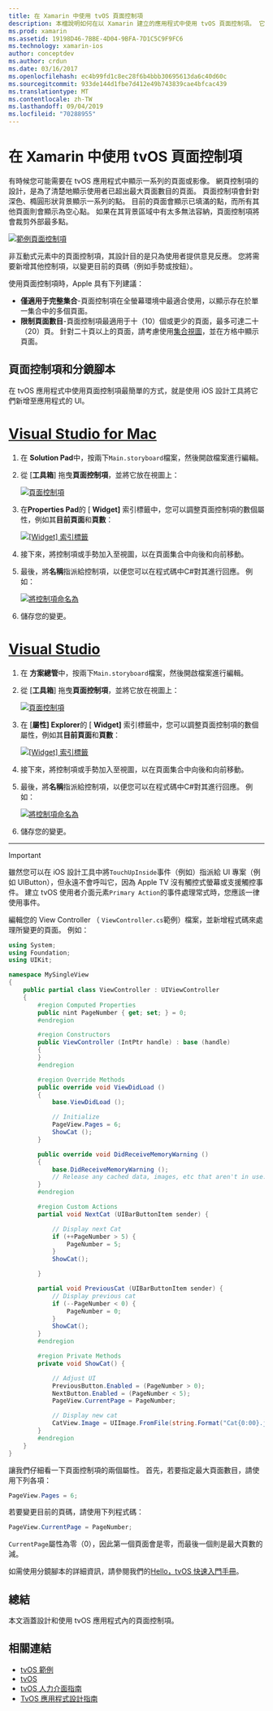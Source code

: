 ```yaml
---
title: 在 Xamarin 中使用 tvOS 頁面控制項
description: 本檔說明如何在以 Xamarin 建立的應用程式中使用 tvOS 頁面控制項。 它提供頁面控制項的高階描述、討論如何在分鏡腳本中進行設定，以及檢查如何回應頁面變更事件。
ms.prod: xamarin
ms.assetid: 19198D46-7BBE-4D04-9BFA-7D1C5C9F9FC6
ms.technology: xamarin-ios
author: conceptdev
ms.author: crdun
ms.date: 03/16/2017
ms.openlocfilehash: ec4b99fd1c8ec28f6b4bbb30695613da6c40d60c
ms.sourcegitcommit: 933de144d1fbe7d412e49b743839cae4bfcac439
ms.translationtype: MT
ms.contentlocale: zh-TW
ms.lasthandoff: 09/04/2019
ms.locfileid: "70288955"
---
```

# <a name="working-with-tvos-page-controls-in-xamarin"></a>在 Xamarin 中使用 tvOS 頁面控制項

有時候您可能需要在 tvOS 應用程式中顯示一系列的頁面或影像。 網頁控制項的設計，是為了清楚地顯示使用者已超出最大頁面數目的頁面。 頁面控制項會針對深色、橢圓形狀背景顯示一系列的點。 目前的頁面會顯示已填滿的點，而所有其他頁面則會顯示為空心點。 如果在其背景區域中有太多無法容納，頁面控制項將會裁剪外部最多點。

[![](page-controls-images/page01.png "範例頁面控制項")](page-controls-images/page01.png#lightbox)

非互動式元素中的頁面控制項，其設計目的是只為使用者提供意見反應。 您將需要新增其他控制項，以變更目前的頁碼（例如手勢或按鈕）。

使用頁面控制項時，Apple 具有下列建議：

- **僅適用于完整集合**-頁面控制項在全螢幕環境中最適合使用，以顯示存在於單一集合中的多個頁面。
- **限制頁面數目**-頁面控制項最適用于十（10）個或更少的頁面，最多可達二十（20）頁。 針對二十頁以上的頁面，請考慮使用[集合視圖](~/ios/tvos/user-interface/collection-views.md)，並在方格中顯示頁面。

<a name="Page-Controls-and-Storyboards" />

## <a name="page-controls-and-storyboards"></a>頁面控制項和分鏡腳本

在 tvOS 應用程式中使用頁面控制項最簡單的方式，就是使用 iOS 設計工具將它們新增至應用程式的 UI。

# <a name="visual-studio-for-mactabmacos"></a>[Visual Studio for Mac](#tab/macos)


1. 在  **Solution Pad**中，按兩下`Main.storyboard`檔案，然後開啟檔案進行編輯。
1. 從 [**工具箱**] 拖曳**頁面控制項**，並將它放在視圖上：

    [![](page-controls-images/page02.png "頁面控制項")](page-controls-images/page02.png#lightbox)
1. 在**Properties Pad**的 [ **Widget]** 索引標籤中，您可以調整頁面控制項的數個屬性，例如其**目前頁面**和**頁數**：

    [![](page-controls-images/page03.png "[Widget] 索引標籤")](page-controls-images/page03.png#lightbox)
1. 接下來，將控制項或手勢加入至視圖，以在頁面集合中向後和向前移動。
1. 最後，將**名稱**指派給控制項，以便您可以在程式碼中C#對其進行回應。 例如：

    [![](page-controls-images/page04.png "將控制項命名為")](page-controls-images/page04.png#lightbox)
1. 儲存您的變更。


# <a name="visual-studiotabwindows"></a>[Visual Studio](#tab/windows)


1. 在 **方案總管**中，按兩下`Main.storyboard`檔案，然後開啟檔案進行編輯。
1. 從 [**工具箱**] 拖曳**頁面控制項**，並將它放在視圖上：

    [![](page-controls-images/page02-vs.png "頁面控制項")](page-controls-images/page02-vs.png#lightbox)
1. 在 [**屬性] Explorer**的 [ **Widget]** 索引標籤中，您可以調整頁面控制項的數個屬性，例如其**目前頁面**和**頁數**：

    [![](page-controls-images/page03-vs.png "[Widget] 索引標籤")](page-controls-images/page03-vs.png#lightbox)
1. 接下來，將控制項或手勢加入至視圖，以在頁面集合中向後和向前移動。
1. 最後，將**名稱**指派給控制項，以便您可以在程式碼中C#對其進行回應。 例如：

    [![](page-controls-images/page04-vs.png "將控制項命名為")](page-controls-images/page04-vs.png#lightbox)
1. 儲存您的變更。


-----

> [!IMPORTANT]
> 雖然您可以在 iOS 設計工具中將`TouchUpInside`事件（例如）指派給 UI 專案（例如 UIButton），但永遠不會呼叫它，因為 Apple TV 沒有觸控式螢幕或支援觸控事件。 建立 tvOS 使用者介面元素`Primary Action`的事件處理常式時，您應該一律使用事件。

編輯您的 View Controller （ `ViewController.cs`範例）檔案，並新增程式碼來處理所變更的頁面。 例如：

```csharp
using System;
using Foundation;
using UIKit;

namespace MySingleView
{
    public partial class ViewController : UIViewController
    {
        #region Computed Properties
        public nint PageNumber { get; set; } = 0;
        #endregion

        #region Constructors
        public ViewController (IntPtr handle) : base (handle)
        {
        }
        #endregion

        #region Override Methods
        public override void ViewDidLoad ()
        {
            base.ViewDidLoad ();

            // Initialize
            PageView.Pages = 6;
            ShowCat ();
        }

        public override void DidReceiveMemoryWarning ()
        {
            base.DidReceiveMemoryWarning ();
            // Release any cached data, images, etc that aren't in use.
        }
        #endregion

        #region Custom Actions
        partial void NextCat (UIBarButtonItem sender) {

            // Display next Cat
            if (++PageNumber > 5) {
                PageNumber = 5;
            }
            ShowCat();

        }

        partial void PreviousCat (UIBarButtonItem sender) {
            // Display previous cat
            if (--PageNumber < 0) {
                PageNumber = 0;
            }
            ShowCat();
        }
        #endregion

        #region Private Methods
        private void ShowCat() {

            // Adjust UI
            PreviousButton.Enabled = (PageNumber > 0);
            NextButton.Enabled = (PageNumber < 5);
            PageView.CurrentPage = PageNumber;

            // Display new cat
            CatView.Image = UIImage.FromFile(string.Format("Cat{0:00}.jpg",PageNumber+1));
        }
        #endregion
    }
}
```

讓我們仔細看一下頁面控制項的兩個屬性。 首先，若要指定最大頁面數目，請使用下列各項：

```csharp
PageView.Pages = 6;
```

若要變更目前的頁碼，請使用下列程式碼：

```csharp
PageView.CurrentPage = PageNumber;
```

`CurrentPage`屬性為零（0），因此第一個頁面會是零，而最後一個則是最大頁數的減。

如需使用分鏡腳本的詳細資訊，請參閱我們的[Hello，tvOS 快速入門手冊](~/ios/tvos/get-started/hello-tvos.md)。

<a name="Summary" />

## <a name="summary"></a>總結

本文涵蓋設計和使用 tvOS 應用程式內的頁面控制項。



## <a name="related-links"></a>相關連結

- [tvOS 範例](https://docs.microsoft.com/samples/browse/?products=xamarin&term=Xamarin.iOS+tvOS)
- [tvOS](https://developer.apple.com/tvos/)
- [tvOS 人力介面指南](https://developer.apple.com/tvos/human-interface-guidelines/)
- [TvOS 應用程式設計指南](https://developer.apple.com/library/prerelease/tvos/documentation/General/Conceptual/AppleTV_PG/)
